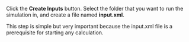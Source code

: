 Click the **Create Inputs** button. Select the folder that you want to run the simulation in, and create a file named **input.xml**.

This step is simple but very important because the input.xml file is a prerequisite for starting any calculation.
